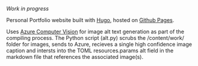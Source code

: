 _Work in progress_

Personal Portfolio website built with [Hugo](https://gohugo.io/), hosted on [Github Pages](https://pages.github.com/). 

Uses [Azure Computer Vision](https://portal.vision.cognitive.azure.com/) for image alt text generation as part of the compiling process. The Python script (alt.py) scrubs the /content/work/ folder for images, sends to Azure, recieves a single high confidence image caption and intersts into the TOML resources.params alt field in the markdown file that references the associated image(s).
